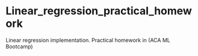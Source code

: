 # Linear_regression_practical_homework
Linear regression implementation. Practical homework in (ACA ML Bootcamp)
